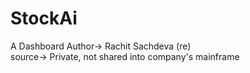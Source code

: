 # StockAi

A Dashboard
Author-> Rachit Sachdeva (re)
<br>
source-> Private, not shared into company's mainframe
